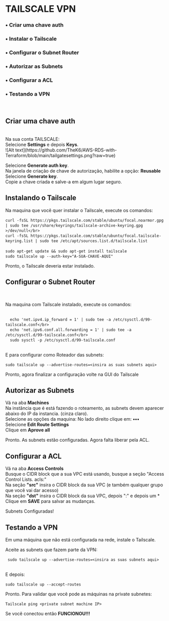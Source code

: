  # TAILSCALE VPN 

### • Criar uma chave auth
### • Instalar o Tailscale
### • Configurar o Subnet Router
### • Autorizar as Subnets
### • Configurar a ACL
### • Testando a VPN
</br>

## Criar uma chave auth
</br>
Na sua conta TAILSCALE:</br>
Selecione <b>Settings</b> e depois <b>Keys</b>.</br>
![Alt text](https://github.com/TheK6/AWS-RDS-with-Terraform/blob/main/tailgatesettings.png?raw=true)

Selecione <b>Generate auth key</b>.</br>
Na janela de criação de chave de autorização, habilite a opção: <b>Reusable</b></br>
Selecione <b>Generate key</b>.</br>
Copie a chave criada e salve-a em algum lugar seguro.</br>

## Instalando o Tailscale </br>

Na maquina que você quer instalar o Tailscale, execute os comandos:</br>
```
curl -fsSL https://pkgs.tailscale.com/stable/ubuntu/focal.noarmor.gpg | sudo tee /usr/share/keyrings/tailscale-archive-keyring.gpg >/dev/null</br>
curl -fsSL https://pkgs.tailscale.com/stable/ubuntu/focal.tailscale-keyring.list | sudo tee /etc/apt/sources.list.d/tailscale.list
   
sudo apt-get update && sudo apt-get install tailscale  
sudo tailscale up --auth-key="A-SUA-CHAVE-AQUI"

```
Pronto, o Tailscale deveria estar instalado.

## Configurar o Subnet Router
</br>
  
Na maquina com Tailscale instalado, execute os comandos:
```

  echo 'net.ipv4.ip_forward = 1' | sudo tee -a /etc/sysctl.d/99-tailscale.conf</br>
  echo 'net.ipv6.conf.all.forwarding = 1' | sudo tee -a /etc/sysctl.d/99-tailscale.conf</br>
  sudo sysctl -p /etc/sysctl.d/99-tailscale.conf
  
```
E para configurar como Roteador das subnets:


 ```
 sudo tailscale up --advertise-routes=<insira as suas subnets aqui>
 
 ```


Pronto, agora finalizar a configuração volte na GUI do Tailscale

## Autorizar as Subnets

Vá na aba <b>Machines</b></br>
Na instância que é está fazendo o roteamento, as subnets devem aparecer abaixo do IP da instancia. (cinza claro).</br>
Selecione as opções da maquina: No lado direito clique em: <b>•••</b></br>
Selecione <b>Edit Route Settings</b></br>
Clique em <b> Aprove all</b> 

Pronto. As subnets estão configuradas. Agora falta liberar pela ACL. 


## Configurar a ACL

Vá na aba <b>Access Controls</b></br>
Busque o CIDR block que a sua VPC está usando, busque a seção "Access Control Lists. acls:" </br>
Na seção <b>"src"</b> insira o CIDR block da sua VPC (e também qualquer grupo que você vai dar acesso)</br>
Na seção <b>"dst"</b> insira o CIDR block da sua VPC, depois ":" e depois um * </br>
Clique em <b> SAVE</b> para salvar as mudanças. 

Subnets Configuradas!


## Testando a VPN

Em uma máquina que não está configurada na rede, instale o Tailscale. 

Aceite as subnets que fazem parte da VPN:

```
 sudo tailscale up --advertise-routes=<insira as suas subnets aqui>
 
 ```

E depois:

```
sudo tailscale up --accept-routes

```

Pronto. Para validar que você pode as máquinas na private subnetes:

```
Tailscale ping <private subnet machine IP>

```

Se você conectou então <b> FUNCIONOU!!!</b> 

  
